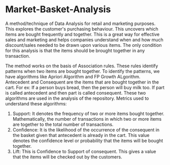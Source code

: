 # Market-Basket-Analysis
A method/technique of Data Analysis for retail and marketing purposes. This explores the customer's purchasing behaviour.
This uncovers which items are bought frequently and together. This is a great way for effective sales and marketing and helps companies understand when and how much discount/sales needed to be drawn upon various items.
The only condition for this analysis is that the items should be brought together in any transaction. 

The method works on the basis of Association rules. 
These rules identify patterns when two items are bought together. To identify the patterns, we have algorithms like Apriori Algorithm and FP Growth ALgorithm. 
Antecedent and Consequent are the items that are bought together in the cart. For ex: If a person buys bread, then the person will buy milk too.
If part is called antecedent and then part is called consequent. 
These two algorithms are used in the analysis of the repository. 
Metrics used to understand these algorithms:
1. Support: It denotes the frequency of two or more items bought together. Mathematically, the number of transactions in which two or more items are together to the total number of transactions.
2. Confidence: It is the likelihood of the occurrence of the consequent in the basket given that antecedent is already in the cart. This value denotes the confidence level or probability that the items will be bought together.
3. Lift: This is Confidence to Support of consequent. This gives a value that the items will be checked out by the customers.
